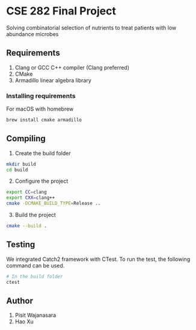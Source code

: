 # CSE 282 Final Project

Solving combinatorial selection of nutrients to treat patients with low
abundance microbes

## Requirements

1. Clang or GCC C++ compiler (Clang preferred)
2. CMake
3. Armadillo linear algebra library

### Installing requirements

For macOS with homebrew

```sh
brew install cmake armadillo
```

## Compiling

1. Create the build folder

```sh
mkdir build
cd build
```

2. Configure the project

```sh
export CC=clang
export CXX=clang++
cmake -DCMAKE_BUILD_TYPE=Release ..
```

3. Build the project

```sh
cmake --build .
```

## Testing

We integrated Catch2 framework with CTest. To run the test, the following
command can be used.

```sh
# In the build folder
ctest
```

## Author

1. Pisit Wajanasara
2. Hao Xu
